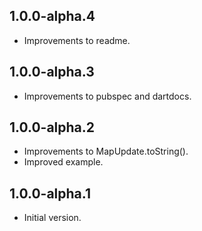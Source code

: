 ## 1.0.0-alpha.4

- Improvements to readme.

## 1.0.0-alpha.3

- Improvements to pubspec and dartdocs.

## 1.0.0-alpha.2

- Improvements to MapUpdate.toString().
- Improved example.

## 1.0.0-alpha.1

- Initial version.

